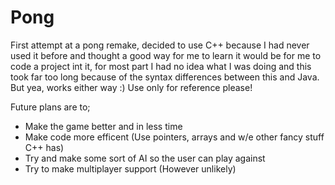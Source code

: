 # Pong

First attempt at a pong remake, decided to use C++ because I had never used it before and thought a good way for me to learn it
would be for me to code a project int it, for most part I had no idea what I was doing and this took far too long because of the syntax differences between this and Java. But yea, works either way :)
Use only for reference please!

Future plans are to;
  * Make the game better and in less time
  * Make code more efficent (Use pointers, arrays and w/e other fancy stuff C++ has)
  * Try and make some sort of AI so the user can play against
  * Try to make multiplayer support (However unlikely)
